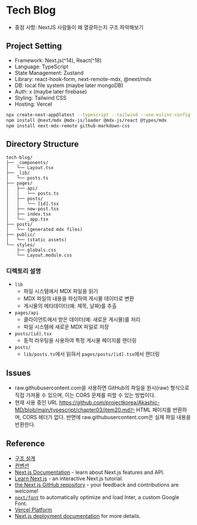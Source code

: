 # Tech Blog

- 중점 사항: NextJS 사람들이 왜 열광하는지 구조 파악해보기

## Project Setting

- Framework: Next.js(^14), React(^18)
- Language: TypeScript
- State Management: Zustand
- Library: react-hook-form, next-remote-mdx, @next/mdx
- DB: local file system (maybe later mongoDB)
- Auth: x (maybe later firebase)
- Styling: Tailwind CSS
- Hosting: Vercel

```bash
npx create-next-app@latest --typescript --tailwind --use-eslint-config  --import-alias '@/*'  --src-dir tech-blog
npm install @next/mdx @mdx-js/loader @mdx-js/react @types/mdx
npm install next-mdx-remote github-markdown-css

```

## Directory Structure

```
tech-blog/
├── _components/
│   └── Layout.tsx
├── _lib/
│   └── posts.ts
├── pages/
│   ├── api/
│   │   └── posts.ts
│   ├── posts/
│   │   └── [id].tsx
│   ├── new-post.tsx
│   ├── index.tsx
│   └── _app.tsx
├── posts/
│   └── (generated mdx files)
├── public/
│   └── (static assets)
└── styles/
    ├── globals.css
    └── Layout.module.css
```

### 디렉토리 설명

- `lib`
  - 파일 시스템에서 MDX 파일을 읽기
  - MDX 파일의 내용을 파싱하여 게시물 데이터로 변환
  - 게시물의 메타데이터(예: 제목, 날짜)를 추출
- `pages/api`
  - 클라이언트에서 받은 데이터(예: 새로운 게시물)를 처리
  - 파일 시스템에 새로운 MDX 파일로 저장
- `posts/[id].tsx`
  - 동적 라우팅을 사용하여 특정 게시물 페이지를 렌더링
- `posts/`
  - `lib/posts.ts`에서 읽혀서 `pages/posts/[id].tsx`에서 렌더링


## Issues

- raw.githubusercontent.com을 사용하면 GitHub의 파일을 원시(raw) 형식으로 직접 가져올 수 있으며, 이는 CORS 문제를 피할 수 있는 방법이다. 
- 현재 사용 중인 URL https://github.com/projectkorea/Akashic-MD/blob/main/typescript/chapter03/item20.md는 HTML 페이지를 반환하며, CORS 헤더가 없다. 반면에 raw.githubusercontent.com은 실제 파일 내용을 반환한다.

## Reference

- [구조 설계](https://nextjs.org/docs/app/building-your-application/routing/colocation)
- [컨벤션](https://nextjs.org/docs/getting-started/project-structure)
- [Next.js Documentation](https://nextjs.org/docs) - learn about Next.js features and API.
- [Learn Next.js](https://nextjs.org/learn) - an interactive Next.js tutorial.
- [the Next.js GitHub repository](https://github.com/vercel/next.js/) - your feedback and contributions are welcome!
- [`next/font`](https://nextjs.org/docs/basic-features/font-optimization) to automatically optimize and load Inter, a custom Google Font.
- [Vercel Platform](https://vercel.com/new?utm_medium=default-template&filter=next.js&utm_source=create-next-app&utm_campaign=create-next-app-readme)
- [Next.js deployment documentation](https://nextjs.org/docs/deployment) for more details.
